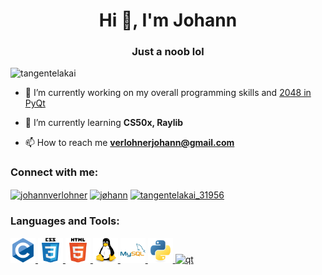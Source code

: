 <h1 align="center">Hi 👋, I'm Johann</h1>
<h3 align="center">Just a noob lol</h3>

<p align="left"> <img src="https://komarev.com/ghpvc/?username=tangentelakai&label=views&color=4c566a&style=flat" alt="tangentelakai" /> </p>


- 🔭 I’m currently working on my overall programming skills and [2048 in PyQt](https://github.com/TangenteLakai/2048-Python-PyQt6-Project)


- 🌱 I’m currently learning **CS50x, Raylib**


- 📫 How to reach me **verlohnerjohann@gmail.com**


<h3 align="left">Connect with me:</h3>
<p align="left">
<a href="https://www.youtube.com/c/johannverlohner" target="blank"><img align="center" src="https://raw.githubusercontent.com/rahuldkjain/github-profile-readme-generator/master/src/images/icons/Social/youtube.svg" alt="johannverlohner" height="30" width="40" /></a>
<a href="https://www.leetcode.com/jøhann" target="blank"><img align="center" src="https://raw.githubusercontent.com/rahuldkjain/github-profile-readme-generator/master/src/images/icons/Social/leet-code.svg" alt="jøhann" height="30" width="40" /></a>
<a href="https://discord.gg/tangentelakai_31956" target="blank"><img align="center" src="https://raw.githubusercontent.com/rahuldkjain/github-profile-readme-generator/master/src/images/icons/Social/discord.svg" alt="tangentelakai_31956" height="30" width="40" /></a>
</p>

<h3 align="left">Languages and Tools:</h3>
<p align="left"> <a href="https://www.cprogramming.com/" target="_blank" rel="noreferrer"> <img src="https://raw.githubusercontent.com/devicons/devicon/master/icons/c/c-original.svg" alt="c" width="40" height="40"/> </a> <a href="https://www.w3schools.com/css/" target="_blank" rel="noreferrer"> <img src="https://raw.githubusercontent.com/devicons/devicon/master/icons/css3/css3-original-wordmark.svg" alt="css3" width="40" height="40"/> </a> <a href="https://www.w3.org/html/" target="_blank" rel="noreferrer"> <img src="https://raw.githubusercontent.com/devicons/devicon/master/icons/html5/html5-original-wordmark.svg" alt="html5" width="40" height="40"/> </a> <a href="https://www.linux.org/" target="_blank" rel="noreferrer"> <img src="https://raw.githubusercontent.com/devicons/devicon/master/icons/linux/linux-original.svg" alt="linux" width="40" height="40"/> </a> <a href="https://www.mysql.com/" target="_blank" rel="noreferrer"> <img src="https://raw.githubusercontent.com/devicons/devicon/master/icons/mysql/mysql-original-wordmark.svg" alt="mysql" width="40" height="40"/> </a> <a href="https://www.python.org" target="_blank" rel="noreferrer"> <img src="https://raw.githubusercontent.com/devicons/devicon/master/icons/python/python-original.svg" alt="python" width="40" height="40"/> </a> <a href="https://www.qt.io/" target="_blank" rel="noreferrer"> <img src="https://upload.wikimedia.org/wikipedia/commons/0/0b/Qt_logo_2016.svg" alt="qt" width="40" height="40"/> </a> </p>

